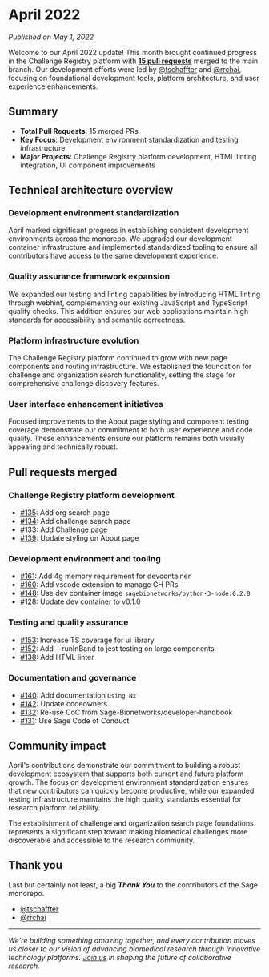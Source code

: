 # April 2022

_Published on May 1, 2022_

Welcome to our April 2022 update! This month brought continued progress in the Challenge Registry platform with [**15 pull requests**](#pull-requests-merged) merged to the main branch. Our development efforts were led by [@tschaffter](https://github.com/tschaffter) and [@rrchai](https://github.com/rrchai), focusing on foundational development tools, platform architecture, and user experience enhancements.

## Summary

- **Total Pull Requests**: 15 merged PRs
- **Key Focus**: Development environment standardization and testing infrastructure
- **Major Projects**: Challenge Registry platform development, HTML linting integration, UI component improvements

## Technical architecture overview

### Development environment standardization

April marked significant progress in establishing consistent development environments across the monorepo. We upgraded our development container infrastructure and implemented standardized tooling to ensure all contributors have access to the same development experience.

### Quality assurance framework expansion

We expanded our testing and linting capabilities by introducing HTML linting through webhint, complementing our existing JavaScript and TypeScript quality checks. This addition ensures our web applications maintain high standards for accessibility and semantic correctness.

### Platform infrastructure evolution

The Challenge Registry platform continued to grow with new page components and routing infrastructure. We established the foundation for challenge and organization search functionality, setting the stage for comprehensive challenge discovery features.

### User interface enhancement initiatives

Focused improvements to the About page styling and component testing coverage demonstrate our commitment to both user experience and code quality. These enhancements ensure our platform remains both visually appealing and technically robust.

## Pull requests merged

### Challenge Registry platform development

- [#135](https://github.com/Sage-Bionetworks/sage-monorepo/pull/135): Add org search page
- [#134](https://github.com/Sage-Bionetworks/sage-monorepo/pull/134): Add challenge search page
- [#133](https://github.com/Sage-Bionetworks/sage-monorepo/pull/133): Add Challenge page
- [#139](https://github.com/Sage-Bionetworks/sage-monorepo/pull/139): Update styling on About page

### Development environment and tooling

- [#161](https://github.com/Sage-Bionetworks/sage-monorepo/pull/161): Add 4g memory requirement for devcontainer
- [#160](https://github.com/Sage-Bionetworks/sage-monorepo/pull/160): Add vscode extension to manage GH PRs
- [#148](https://github.com/Sage-Bionetworks/sage-monorepo/pull/148): Use dev container image `sagebionetworks/python-3-node:0.2.0`
- [#128](https://github.com/Sage-Bionetworks/sage-monorepo/pull/128): Update dev container to v0.1.0

### Testing and quality assurance

- [#153](https://github.com/Sage-Bionetworks/sage-monorepo/pull/153): Increase TS coverage for ui library
- [#152](https://github.com/Sage-Bionetworks/sage-monorepo/pull/152): Add --runInBand to jest testing on large components
- [#138](https://github.com/Sage-Bionetworks/sage-monorepo/pull/138): Add HTML linter

### Documentation and governance

- [#140](https://github.com/Sage-Bionetworks/sage-monorepo/pull/140): Add documentation `Using Nx`
- [#142](https://github.com/Sage-Bionetworks/sage-monorepo/pull/142): Update codeowners
- [#132](https://github.com/Sage-Bionetworks/sage-monorepo/pull/132): Re-use CoC from Sage-Bionetworks/developer-handbook
- [#131](https://github.com/Sage-Bionetworks/sage-monorepo/pull/131): Use Sage Code of Conduct

## Community impact

April's contributions demonstrate our commitment to building a robust development ecosystem that supports both current and future platform growth. The focus on development environment standardization ensures that new contributors can quickly become productive, while our expanded testing infrastructure maintains the high quality standards essential for research platform reliability.

The establishment of challenge and organization search page foundations represents a significant step toward making biomedical challenges more discoverable and accessible to the research community.

## Thank you

Last but certainly not least, a big **_Thank You_** to the contributors of the Sage monorepo.

- [@tschaffter](https://github.com/tschaffter)
- [@rrchai](https://github.com/rrchai)

---

_We're building something amazing together, and every contribution moves us closer to our vision of advancing biomedical research through innovative technology platforms. [Join us](https://github.com/Sage-Bionetworks/sage-monorepo) in shaping the future of collaborative research._
